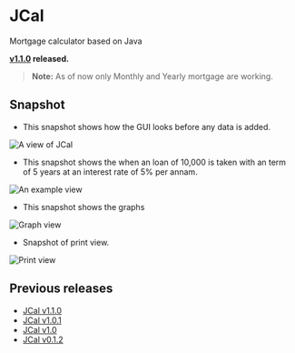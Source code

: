 # JCal
Mortgage calculator based on Java


**[v1.1.0](https://github.com/gollahalli/JCal/releases/latest) released.**



> **Note:** As of now only Monthly and Yearly mortgage are working.

## Snapshot

* This snapshot shows how the GUI looks before any data is added.

![A view of JCal](https://raw.githubusercontent.com/gollahalli/JCal/master/src/resource/s-1.png)


* This snapshot shows the when an loan of 10,000 is taken with an term of 5 years at an interest rate of 5% per annam.

![An example view](https://raw.githubusercontent.com/gollahalli/JCal/master/src/resource/s-2.png)


* This snapshot shows the graphs

![Graph view](https://raw.githubusercontent.com/gollahalli/JCal/master/src/resource/s-3.png)

* Snapshot of print view.

![Print view](https://raw.githubusercontent.com/gollahalli/JCal/master/src/resource/s-4.png)

## Previous releases

* [JCal v1.1.0](https://github.com/gollahalli/JCal/releases/tag/v1.1.0)
* [JCal v1.0.1](https://github.com/gollahalli/JCal/releases/tag/v1.0.1)
* [JCal v1.0](https://github.com/gollahalli/JCal/releases/tag/v1.0)
* [JCal v0.1.2](https://github.com/gollahalli/JCal/releases/tag/v0.1.2)


